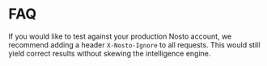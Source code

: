 # FAQ

If you would like to test against your production Nosto account, we recommend adding a header `X-Nosto-Ignore` to all requests. This would still yield correct results without skewing the intelligence engine.

